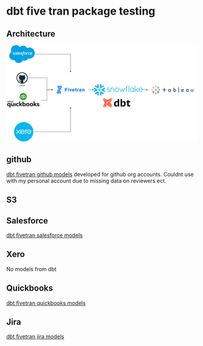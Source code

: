 # dbt five tran package testing

## Architecture

![Architecture - see below](architecture.png)

## github
[dbt fivetran github models](https://github.com/fivetran/dbt_github)
developed for github org accounts. Couldnt use with my personal account due to missing data on reviewers ect.

## S3

## Salesforce
[dbt fivetran salesforce models](https://github.com/fivetran/dbt_salesforce/tree/v0.3.0/)

## Xero
No models from dbt

## Quickbooks
[dbt fivetran quickbooks models](https://hub.getdbt.com/fivetran/quickbooks/latest/)

## Jira
[dbt fivetran jira models](https://github.com/fivetran/dbt_jira/tree/v0.1.3/)